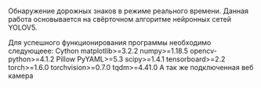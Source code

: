 # 
Обнаружение дорожных знаков в режиме реального времени.
Данная работа основывается на свёрточном алгоритме нейронных сетей YOLOV5.



Для успешного функционирования программы необходимо следующеее:
Cython
matplotlib>=3.2.2
numpy>=1.18.5
opencv-python>=4.1.2
Pillow
PyYAML>=5.3
scipy>=1.4.1
tensorboard>=2.2
torch>=1.6.0
torchvision>=0.7.0
tqdm>=4.41.0
А так же подключенная веб камера
